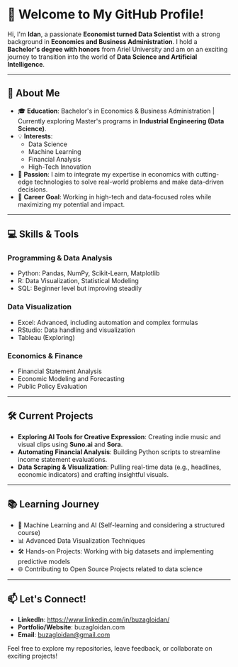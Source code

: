 # 👋 Welcome to My GitHub Profile!

Hi, I'm **Idan**, a passionate **Economist turned Data Scientist** with a strong background in **Economics and Business Administration**. I hold a **Bachelor's degree with honors** from Ariel University and am on an exciting journey to transition into the world of **Data Science and Artificial Intelligence**.

---

## 🚀 About Me

- 🎓 **Education**: Bachelor's in Economics & Business Administration | Currently exploring Master's programs in **Industrial Engineering (Data Science)**.
- 💡 **Interests**: 
  - Data Science
  - Machine Learning
  - Financial Analysis
  - High-Tech Innovation
- 🌟 **Passion**: I aim to integrate my expertise in economics with cutting-edge technologies to solve real-world problems and make data-driven decisions.
- 💼 **Career Goal**: Working in high-tech and data-focused roles while maximizing my potential and impact.

---

## 💻 Skills & Tools

### **Programming & Data Analysis**
- Python: Pandas, NumPy, Scikit-Learn, Matplotlib
- R: Data Visualization, Statistical Modeling
- SQL: Beginner level but improving steadily

### **Data Visualization**
- Excel: Advanced, including automation and complex formulas
- RStudio: Data handling and visualization
- Tableau (Exploring)

### **Economics & Finance**
- Financial Statement Analysis
- Economic Modeling and Forecasting
- Public Policy Evaluation

---

## 🛠️ Current Projects

- **Exploring AI Tools for Creative Expression**: Creating indie music and visual clips using **Suno.ai** and **Sora**.
- **Automating Financial Analysis**: Building Python scripts to streamline income statement evaluations.
- **Data Scraping & Visualization**: Pulling real-time data (e.g., headlines, economic indicators) and crafting insightful visuals.

---

## 📚 Learning Journey

- 📘 Machine Learning and AI (Self-learning and considering a structured course)
- 📊 Advanced Data Visualization Techniques
- 🛠️ Hands-on Projects: Working with big datasets and implementing predictive models
- 🌐 Contributing to Open Source Projects related to data science

---

## 📫 Let's Connect!

- **LinkedIn**: https://www.linkedin.com/in/buzagloidan/
- **Portfolio/Website**: buzagloidan.com
- **Email**: buzagloidan@gmail.com

Feel free to explore my repositories, leave feedback, or collaborate on exciting projects!
